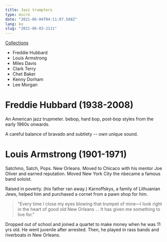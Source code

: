 ```yaml
---
title: Jazz trumpters
type: micro
date: "2021-06-04T04:11:07.588Z"
lang: ko
slug: "2021-06-03-2111"
---
```


[Collections](https://archive.org/details/davidwnivenjazz?tab=about)

- Freddie Hubbard
- Louis Armstrong
- Miles Davis
- Clark Terry
- Chet Baker
- Kenny Dorham
- Lee Morgan

# Freddie Hubbard (1938-2008)

An American jazz trupmeter. bebop, hard bop, post-bop styles from the early 1960s onwards.

A careful balance of bravado and subtlety -- own unique sound.

# Louis Armstrong (1901-1971)

Satchmo, Satch, Pops. New Orleans. Moved to Chicaco with his mentor Joe Oliver and earned reputation. Moved New York City the nbecame a famous band soloist.

Raised in poverty. (his father ran away.) Karnoffskys, a family of Lithuanian Jews, helped him and purchased a cornet from a pawn shop for him.

> "Every time I close my eyes blowing that trumpet of mine—I look right in the heart of good old New Orleans ... It has given me something to live for."

Dropped out of school and joined a quartet to make money when he was 11 yrs old. He went juvenile after arrested. Then, he played in rass bands and riverboats in New Orleans.

